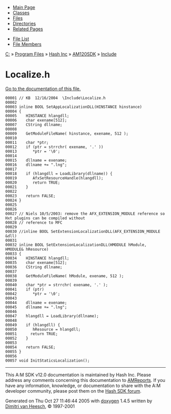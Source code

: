 <div class="tabs">

- [Main Page](index.md)
- [Classes](annotated.md)
- <span id="current">[Files](files.md)</span>
- [Directories](dirs.md)
- [Related Pages](pages.md)

</div>

<div class="tabs">

- [File List](files.md)
- [File Members](globals.md)

</div>

<div class="nav">

<a href="dir_C_3A_2F.md" class="el">C:</a> » <a href="dir_C_3A_2FProgram_20Files_2F.md" class="el">Program Files</a> » <a href="dir_C_3A_2FProgram_20Files_2FHash_20Inc_2F.md" class="el">Hash Inc</a> » <a href="dir_C_3A_2FProgram_20Files_2FHash_20Inc_2FAM120SDK_2F.md" class="el">AM120SDK</a> » <a href="dir_C_3A_2FProgram_20Files_2FHash_20Inc_2FAM120SDK_2FInclude_2F.md" class="el">Include</a>

</div>

# Localize.h

[Go to the documentation of this file.](Localize_8h.md)

<div class="fragment">

``` fragment
00001 // KB  12/16/2004  \Include\Localize.h
00002 
00003 inline BOOL SetAppLocalizationDLL(HINSTANCE hinstance)
00004 {
00005    HINSTANCE hlangdll;
00006    char exename[512];
00007    CString dllname;
00008 
00009    GetModuleFileName( hinstance, exename, 512 );
00010 
00011    char *ptr;
00012    if (ptr = strrchr( exename, '.' ))
00013       *ptr = '\0';
00014 
00015    dllname = exename;
00016    dllname += ".lng";
00017 
00018    if (hlangdll = LoadLibrary(dllname)) {
00019       AfxSetResourceHandle(hlangdll);      
00020       return TRUE;
00021    }
00022 
00023    return FALSE;
00024 }
00025 
00026 
00027 // Niels 10/5/2003: remove the AFX_EXTENSION_MODULE reference so Hxt plugins can be compiled without 
00028 // reference to MFC
00029 
00030 //inline BOOL SetExtensionLocalizationDLL(AFX_EXTENSION_MODULE &dll)
00031 
00032 inline BOOL SetExtensionLocalizationDLL(HMODULE hModule, HMODULE& hResource)
00033 {
00034    HINSTANCE hlangdll;
00035    char exename[512];
00036    CString dllname;
00037 
00038    GetModuleFileName( hModule, exename, 512 );
00039 
00040    char *ptr = strrchr( exename, '.' );
00041    if (ptr)
00042       *ptr = '\0';
00043 
00044    dllname = exename;
00045    dllname += ".lng";
00046 
00047    hlangdll = LoadLibrary(dllname);
00048    
00049    if (hlangdll) {
00050       hResource = hlangdll;
00051      return TRUE;
00052    }
00053 
00054    return FALSE;
00055 }
00056 
00057 void InitStaticsLocalization();
```

</div>

------------------------------------------------------------------------

<span class="small">This A:M SDK v12.0 documentation is maintained by Hash Inc. Please address any comments concerning this documentation to [AMReports](http://www.hash.com/reports). If you have any information, knowledge, or documentation to share with the A:M developer community, please post them on the [Hash SDK forum](http://www.hash.com/forums/index.php?showforum=11).</span>

Generated on Thu Oct 27 11:46:44 2005 with [<span class="image placeholder" original-image-src="doxygen.png" original-image-title="" height="45" width="100" align="middle" border="0">doxygen</span>](http://www.doxygen.org/index.html) 1.4.5 written by [Dimitri van Heesch](mailto:dimitri@stack.nl), © 1997-2001
